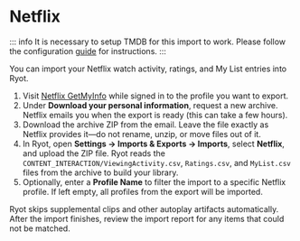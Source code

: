 # Netflix

::: info
It is necessary to setup TMDB for this import to work. Please follow the configuration
[guide](../configuration.md) for instructions.
:::

You can import your Netflix watch activity, ratings, and My List entries into Ryot.

1. Visit [Netflix GetMyInfo](https://www.netflix.com/account/getmyinfo) while signed in to
   the profile you want to export.
2. Under **Download your personal information**, request a new archive. Netflix emails you
   when the export is ready (this can take a few hours).
3. Download the archive ZIP from the email. Leave the file exactly as Netflix provides
   it—do not rename, unzip, or move files out of it.
4. In Ryot, open **Settings → Imports & Exports → Imports**, select **Netflix**, and upload
   the ZIP file. Ryot reads the `CONTENT_INTERACTION/ViewingActivity.csv`, `Ratings.csv`,
   and `MyList.csv` files from the archive to build your library.
5. Optionally, enter a **Profile Name** to filter the import to a specific Netflix profile.
   If left empty, all profiles from the export will be imported.

Ryot skips supplemental clips and other autoplay artifacts automatically. After the import
finishes, review the import report for any items that could not be matched.
